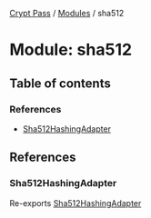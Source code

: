 [Crypt Pass](../README.md) / [Modules](../modules.md) / sha512

# Module: sha512

## Table of contents

### References

- [Sha512HashingAdapter](sha512.md#sha512hashingadapter)

## References

### Sha512HashingAdapter

Re-exports [Sha512HashingAdapter](../classes/index.Sha512HashingAdapter.md)
